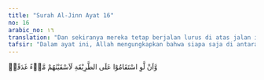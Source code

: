 ```yaml
---
title: "Surah Al-Jinn Ayat 16"
no: 16
arabic_no: ١٦
translation: "Dan sekiranya mereka tetap berjalan lurus di atas jalan itu (agama Islam), niscaya Kami akan mencurahkan kepada mereka air yang cukup."
tafsir: "Dalam ayat ini, Allah mengungkapkan bahwa siapa saja di antara manusia atau jin yang tetap berpegang dan menjalankan ketentuan-ketentuan Islam, Allah akan melapangkan rezekinya serta memudahkan semua urusan dunia mereka.\n\nDalam rangka melapangkan rezeki, Allah mengungkapkannya dengan kata \"air yang segar\", karena air itu adalah sumber kehidupan. Banyak air berarti kebahagiaan yang luas. Firman Allah:\n\nDan sekiranya penduduk negeri beriman dan bertakwa, pasti Kami akan melimpahkan kepada mereka berkah dari langit dan bumi. (al-A'raf/7: 96)"
---
```

وَّاَنْ لَّوِ اسْتَقَامُوْا عَلَى الطَّرِيْقَةِ لَاَسْقَيْنٰهُمْ مَّاۤءً غَدَقًاۙ